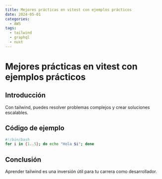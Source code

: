```yaml
---
title: Mejores prácticas en vitest con ejemplos prácticos
date: 2024-05-01
categories:
  - AWS
tags:
  - tailwind
  - graphql
  - nuxt
---
```


# Mejores prácticas en vitest con ejemplos prácticos

## Introducción

Con tailwind, puedes resolver problemas complejos y crear soluciones escalables.

## Código de ejemplo

```bash
#!/bin/bash
for i in {1..5}; do echo "Hola $i"; done
```

## Conclusión

Aprender tailwind es una inversión útil para tu carrera como desarrollador.